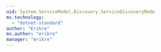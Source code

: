 ```yaml
---
uid: System.ServiceModel.Discovery.ServiceDiscoveryMode
ms.technology: 
  - "dotnet-standard"
author: "Erikre"
ms.author: "erikre"
manager: "erikre"
---
```

